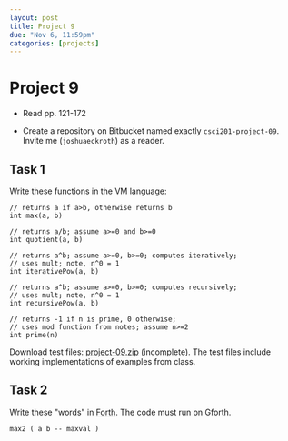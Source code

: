 ```yaml
---
layout: post
title: Project 9
due: "Nov 6, 11:59pm"
categories: [projects]
---
```


# Project 9

- Read pp. 121-172

- Create a repository on Bitbucket named exactly `csci201-project-09`. Invite me (`joshuaeckroth`) as a reader.

## Task 1

Write these functions in the VM language:

```
// returns a if a>b, otherwise returns b
int max(a, b)
```

```
// returns a/b; assume a>=0 and b>=0
int quotient(a, b)
```

```
// returns a^b; assume a>=0, b>=0; computes iteratively;
// uses mult; note, n^0 = 1
int iterativePow(a, b)
```

```
// returns a^b; assume a>=0, b>=0; computes recursively;
// uses mult; note, n^0 = 1
int recursivePow(a, b)
```

```
// returns -1 if n is prime, 0 otherwise;
// uses mod function from notes; assume n>=2
int prime(n)
```

Download test files: [project-09.zip](/code/project-09.zip) (incomplete). The test files include working implementations of examples from class.

## Task 2

Write these "words" in [Forth](/notes/forth.html). The code must run on Gforth.

```
max2 ( a b -- maxval )
```
